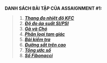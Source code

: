 **DANH SÁCH BÀI TẬP CỦA ASSAIGNMENT #1:**
> 1. [__*Thang đo nhiệt độ KFC*__](https://github.com/khoaphamj1505/CS114.L11.KHCL/blob/master/WeCode/%231/Thangdonhietdo.ipynb)
> 2. [__*Độ đo áp suất SI/PSI*__](https://github.com/khoaphamj1505/CS114.L11.KHCL/blob/master/WeCode/%231/Do-do-ap-suat.ipynb)
> 3. [__*Gà và Chó*__](https://github.com/khoaphamj1505/CS114.L11.KHCL/blob/master/WeCode/%231/Gavacho.ipynb)   
> 4. [__*Phân loại tam giác*__](https://github.com/khoaphamj1505/CS114.L11.KHCL/blob/master/WeCode/%231/Phanloaitamgiac.ipynb)  
> 5. [__*Bài kiểm tra*__](https://github.com/khoaphamj1505/CS114.L11.KHCL/blob/master/WeCode/%231/Baikiemtra.ipynb)
> 6. [__*Đường sắt trên cao*__](https://github.com/khoaphamj1505/CS114.L11.KHCL/blob/master/WeCode/%231/Duong_Sat_Tren_Cao.ipynb)
> 7. [__*Tổng ước số*__](https://github.com/khoaphamj1505/CS114.L11.KHCL/blob/master/WeCode/%231/Tong_Uoc_So.ipynb)
> 8. [__*Số Fibonacci*__](https://github.com/khoaphamj1505/CS114.L11.KHCL/blob/master/WeCode/%231/So_Fibonacci.ipynb)
